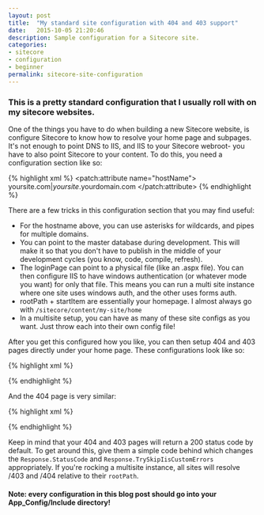 ```yaml
---
layout: post
title:  "My standard site configuration with 404 and 403 support"
date:   2015-10-05 21:20:46
description: Sample configuration for a Sitecore site.
categories:
- sitecore
- configuration
- beginner
permalink: sitecore-site-configuration
---
```

### This is a pretty standard configuration that I usually roll with on my sitecore websites.
One of the things you have to do when building a new Sitecore website, is configure Sitecore to know how to resolve your home page and subpages.  It's not enough to point DNS to IIS, and IIS to your Sitecore webroot- you have to also point Sitecore to your content.  To do this, you need a configuration section like so:

{% highlight xml %}
<configuration xmlns:patch="http://www.sitecore.net/xmlconfig/">
  <sitecore>
    <sites>
      <site patch:before="site[@name='website']" 
			name="site_name" RequestedAuthnCtx="SITE_CTX" virtualFolder="/"
			physicalFolder="/" requireLogin="false"	loginPage="/path/to/login" 
			rootPath="/sitecore/content/my-site" startItem="/home" database="web"
			domain="extranet" allowDebug="true" cacheHtml="true" 
			htmlCacheSize="10MB" registryCacheSize="0" viewStateCacheSize="0"
			xslCacheSize="5MB" filteredItemsCacheSize="2MB"	enablePreview="true" 
			enableWebEdit="true" enableDebugger="true" disableClientData="false" 
	  />
      <site name="site_name">
        <patch:attribute name="hostName">
		  yoursite.com|*yoursite*.yourdomain.com
		</patch:attribute>
	  </site>
	</sites>
  </sitecore>
</configuration>
{% endhighlight %}

There are a few tricks in this configuration section that you may find useful:
* For the hostname above, you can use asterisks for wildcards, and pipes for multiple domains.  
* You can point to the master database during development.  This will make it so that you don't have to publish in the middle of your development cycles (you know, code, compile, refresh).
* The loginPage can point to a physical file (like an .aspx file).  You can then configure IIS to have windows authentication (or whatever mode you want) for only that file.  This means you can run a multi site instance where one site uses windows auth, and the other uses forms auth.
* rootPath + startItem are essentially your homepage.  I almost always go with `/sitecore/content/my-site/home`
* In a multisite setup, you can have as many of these site configs as you want.  Just throw each into their own config file!

After you get this configured how you like, you can then setup 404 and 403 pages directly under your home page.  These configurations look like so:

{% highlight xml %}
<?xml version="1.0" encoding="utf-8" ?>
<configuration xmlns:patch="http://www.sitecore.net/xmlconfig/">
  <sitecore>
    <settings>
      <setting name="NoAccessUrl" value="/403" />
    </settings>
  </sitecore>
</configuration>
{% endhighlight %}

And the 404 page is very similar:

{% highlight xml %}
<?xml version="1.0" encoding="utf-8" ?>
<configuration xmlns:patch="http://www.sitecore.net/xmlconfig/">
  <sitecore>
    <settings>
      <setting name="ItemNotFoundUrl" value="/404" />
	  <setting name="LinkItemNotFoundUrl" value="/404" />
	  <setting name="RequestErrors.UseServerSideRedirect" value="true" />
    </settings>
  </sitecore>
</configuration>
{% endhighlight %}

Keep in mind that your 404 and 403 pages will return a 200 status code by default.  To get around this, give them a simple code behind which changes the `Response.StatusCode` and `Response.TrySkipIisCustomErrors` appropriately.  If you're rocking a multisite instance, all sites will resolve /403 and /404 relative to their `rootPath`.

#### Note: every configuration in this blog post should go into your App_Config/Include directory!